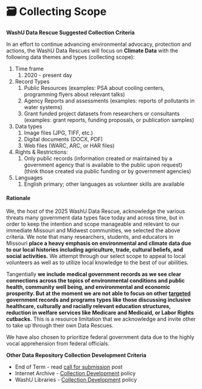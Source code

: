 # 🗃️ Collecting Scope

**WashU Data Rescue Suggested Collection Criteria**

In an effort to continue advancing environmental advocacy, protection and actions, the WashU Data Rescues will focus on **Climate Data** with the following data themes and types (collecting scope):

1. Time frame
   1. 2020 - present day
2. Record Types
   1. Public Resources (examples: PSA about cooling centers, programming flyers about relevant talks)
   2. Agency Reports and assessments (examples: reports of pollutants in water systems)&#x20;
   3. Grant funded project datasets from researchers or consultants (examples: grant reports, funding proposals, or publication samples)
3. Data types
   1. Image files (JPG, TIFF, etc.)
   2. Digital documents (DOCX, PDF)&#x20;
   3. Web files (WARC, ARC, or HAR files)
4. Rights & Restrictions:&#x20;
   1. Only public records (information created or maintained by a government agency that is available to the public upon request) (think those created via public funding or by government agencies)
5. Languages
   1. English primary; other languages as volunteer skills are available

#### Rationale

We, the host of the 2025 WashU Data Rescue, acknowledge the various threats many government data types face today and across time, but in order to keep the intention and scope manageable and relevant to our immediate Missouri and Midwest communities, we selected the above criteria. We note that many researchers, students, and educators in Missouri **place a heavy emphasis on environmental and climate data due to our local histories including agriculture, trade, cultural beliefs, and social activities.** We attempt through our select scope to appeal to local volunteers as well as to utilize local knowledge to the best of our abilities.&#x20;

Tangentially **we include medical government records as we see clear connections across the topics of environmental conditions and public health, community well being, and environmental and economic prosperity. But at the moment we are not able to focus on other [targeted](https://democracyforward.org/updates/democracy-forward-releases-report-detailing-devastating-impacts-of-the-far-right-project-2025s-day-one-policies/?gad_source=1\&gclid=CjwKCAiA-Oi7BhA1EiwA2rIu2670DP9Fyc20ijHyT2ebidkdRG7EPKtfgpjxYubYh_5gI1JhYjhJdBoCO4EQAvD_BwE) government records and programs types like those discussing inclusive healthcare, culturally and racially relevant education structures, reduction in welfare services like Medicare and Medicaid, or Labor Rights cutbacks.** This is a resource limitation that we acknowledge and invite other to take up through their own Data Rescues.

We have also chosen to prioritize federal government data due to the highly vocal apprehension from federal officials.

**Other Data Repository Collection Development Criteria**

* End of Term - read [call for submission](https://blogs.loc.gov/thesignal/2024/07/nominations-sought-for-the-2024-2025-u-s-federal-government-domain-end-of-term-web-archive/) post
* Internet Archive - [Collection Development](https://help.archive.org/help/internet-archive-collection-development-policy/) policy
* WashU Libraries - [Collection Development](https://library.wustl.edu/about/policies/collection-development-policy/) policy
